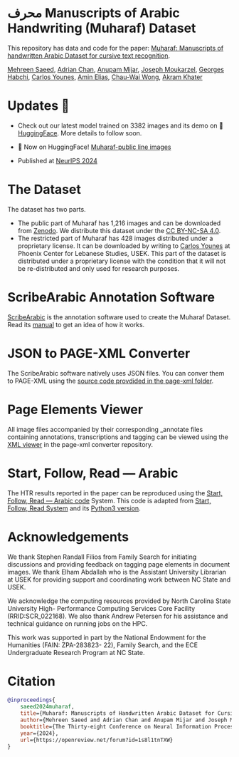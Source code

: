 # محرف Manuscripts of Arabic Handwriting (Muharaf) Dataset

This repository has data and code for the paper: [Muharaf: Manuscripts of handwritten Arabic Dataset
for cursive text recognition](https://arxiv.org/abs/2406.09630).

[Mehreen Saeed](mailto:mehreen.mehreen@gmail.com), [Adrian Chan](mailto:adrian27513@gmail.com), [Anupam Mijar](mailto:aamijar230@gmail.com), [Joseph Moukarzel](mailto:josephmoukarzel@usek.edu.lb), [Georges Habchi](mailto:georgeshabchi@usek.edu.lb), [Carlos Younes](mailto:carlosyounes@usek.edu.lb), [Amin Elias](mailto:a.elias@lahlebanon.org), [Chau-Wai Wong](mailto:chauwai.wong@ncsu.edu), [Akram Khater](mailto:akhater@ncsu.edu)



# Updates 📣
- Check out our latest model trained on 3382 images and its demo on 🤗[HuggingFace](https://mehreenmehreen-arabicocr.hf.space). More details to follow soon.

- 🤗 Now on HuggingFace! [Muharaf-public line images](https://huggingface.co/datasets/aamijar/muharaf-public)
- Published at [NeurIPS 2024](https://neurips.cc/virtual/2024/poster/97870)

# The Dataset

The dataset has two parts.

- The public part of Muharaf has 1,216 images and can be downloaded from [Zenodo](https://zenodo.org/records/11492215). We distribute this dataset under the [CC BY-NC-SA 4.0](https://creativecommons.org/licenses/by-nc-sa/4.0/).
- The restricted part of Muharaf has 428 images distributed under a proprietary license. It can be downloaded by writing to [Carlos Younes](mailto:carlosyounes@usek.edu.lb) at Phoenix Center for Lebanese Studies, USEK. This part of the dataset is distributed under a proprietary license with the condition that it will not be re-distributed and only used for research purposes.

# ScribeArabic Annotation Software

[ScribeArabic](https://github.com/MehreenMehreen/ScribeArabic) is the annotation software used to create the Muharaf Dataset. Read its [manual](https://github.com/MehreenMehreen/ScribeArabic/blob/main/manual.md) to get an idea of how it works.

# JSON to PAGE-XML Converter

The ScribeArabic software natively uses JSON files. You can conver them to PAGE-XML using the [source code provdided in the page-xml folder](https://github.com/MehreenMehreen/xml_converter).

# Page Elements Viewer

All image files accompanied by their corresponding \_annotate files containing annotations, transcriptions and tagging can be viewed using the [XML viewer](https://github.com/MehreenMehreen/xml_converter) in the page-xml converter repository.

# Start, Follow, Read &mdash; Arabic

The HTR results reported in the paper can be reproduced using the [Start, Follow, Read &mdash; Arabic code](https://github.com/MehreenMehreen/start_follow_read_arabic) System. This code is adapted from [Start, Follow, Read System](https://github.com/cwig/start_follow_read) and its [Python3 version](https://github.com/sharmaannapurna/start_follow_read_py3).

# Acknowledgements

We thank Stephen Randall Filios from Family Search for initiating discussions and providing feedback on tagging page elements in document images. We thank Elham Abdallah who is the Assistant University Librarian at USEK for providing support and coordinating work between NC State and USEK.

We acknowledge the computing resources provided by North Carolina State University High- Performance Computing Services Core Facility (RRID:SCR_022168). We also thank Andrew Petersen for his assistance and technical guidance on running jobs on the HPC.

This work was supported in part by the National Endowment for the Humanities (FAIN: ZPA-283823- 22), Family Search, and the ECE Undergraduate Research Program at NC State.


# Citation

```bibtex
@inproceedings{
    saeed2024muharaf,
    title={Muharaf: Manuscripts of Handwritten Arabic Dataset for Cursive Text Recognition},
    author={Mehreen Saeed and Adrian Chan and Anupam Mijar and Joseph Moukarzel and Gerges Habchi and Carlos Younes and Amin Elias and Chau-Wai Wong and Akram Khater},
    booktitle={The Thirty-eight Conference on Neural Information Processing Systems Datasets and Benchmarks Track},
    year={2024},
    url={https://openreview.net/forum?id=1s8l1tnTXW}
}
```
